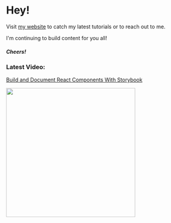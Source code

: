 # Hey!

Visit [my website](https://portexe.com) to catch my latest tutorials or to reach out to me.

I'm continuing to build content for you all!

##### Cheers!

### Latest Video:

<a href="https://youtu.be/bZiOtT-EqjA">Build and Document React Components With Storybook</a>

<a href="https://youtu.be/lWk5SntifCU">
  <img src="https://img.youtube.com/vi/lWk5SntifCU/maxresdefault.jpg" width="350" />
 </a>
